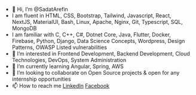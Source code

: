 - 👋 Hi, I’m @SadatArefin
- I am fluent in HTML, CSS, Bootstrap, Tailwind, Javascript, React, NextJS, MaterialUI, Bash, Linux, Apache, Nginx, Git, Typescript, SQL, MongoDB
- I am familiar with C, C++, C#, Dotnet Core, Java, Flutter, Docker, Firebase, Python, Django, Data Science Concepts, Wordpress, Design Patterns, OWASP Listed vulnerabilities
- 👀 I’m interested in Frontend Development, Backend Development, Cloud Technologies, DevOps, System Administration
- 🌱 I’m currently learning Angular, Spring, AWS
- 💞️ I’m looking to collaborate on Open Source projects & open for any internship opportunities
- 📫 How to reach me [LinkedIn](https://www.linkedin.com/in/sadat-arefin-rafat/) [Facebook](https://www.facebook.com/sadat.arefin.dev)

<!---
SadatArefin/SadatArefin is a ✨ special ✨ repository because its `README.md` (this file) appears on your GitHub profile.
You can click the Preview link to take a look at your changes.
--->
